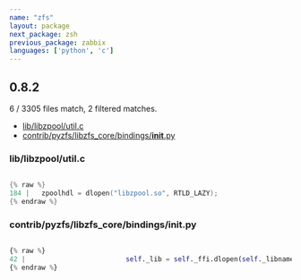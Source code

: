 ```yaml
---
name: "zfs"
layout: package
next_package: zsh
previous_package: zabbix
languages: ['python', 'c']
---
```

## 0.8.2
6 / 3305 files match, 2 filtered matches.

 - [lib/libzpool/util.c](#liblibzpoolutilc)
 - [contrib/pyzfs/libzfs_core/bindings/__init__.py](#contribpyzfslibzfs_corebindings__init__py)

### lib/libzpool/util.c

```c

{% raw %}
184 | 	zpoolhdl = dlopen("libzpool.so", RTLD_LAZY);
{% endraw %}

```
### contrib/pyzfs/libzfs_core/bindings/__init__.py

```python

{% raw %}
42 |                         self._lib = self._ffi.dlopen(self._libname)
{% endraw %}

```
